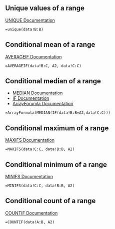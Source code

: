 ## Unique values of a range
[UNIQUE Documentation](https://support.google.com/docs/answer/10522653?hl=en)

`=unique(data!B:B)`

## Conditional mean of a range
[AVERAGEIF Documentation](https://support.google.com/docs/answer/3256529?hl=en&ref_topic=3105600)

`=AVERAGEIF(data!B:C, A2, data!C:C)`

## Conditional median of a range
* [MEDIAN Documentation](https://support.google.com/docs/answer/3094025?hl=en&ref_topic=3105600)
* [IF Documentation](https://support.google.com/docs/answer/3093364?hl=en)
* [ArrayForumla Documentation](https://support.google.com/docs/answer/3093275?hl=en)

`=ArrayFormula(MEDIAN(IF(data!B:B=A2,data!C:C)))`

## Conditional maximum of a range
[MAXIFS Documentation](https://support.google.com/docs/answer/7013817?hl=en)

`=MAXIFS(data!C:C, data!B:B, A2)`

## Conditional minimum of a range
[MINIFS Documentation](https://support.google.com/docs/answer/7014063?hl=en&ref_topic=3105600)

`=MINIFS(data!C:C, data!B:B, A2)`

## Conditional count of a range
[COUNTIF Documentation](https://support.google.com/docs/answer/3093480)

`=COUNTIF(data!A:B, A2)`
